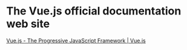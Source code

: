# The Vue.js official documentation web site

[Vue.js - The Progressive JavaScript Framework | Vue.js](https://vuejs.org/)